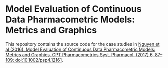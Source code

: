 # Model Evaluation of Continuous Data Pharmacometric Models: Metrics and Graphics
This repository contains the source code for the case studies in [Nguyen et al (2016). Model Evaluation of Continuous Data Pharmacometric Models: Metrics and Graphics. CPT Pharmacometrics Syst. Pharmacol. (2017) 6, 87–109; doi:10.1002/psp4.12161](http://onlinelibrary.wiley.com/doi/10.1002/psp4.12161/full).



